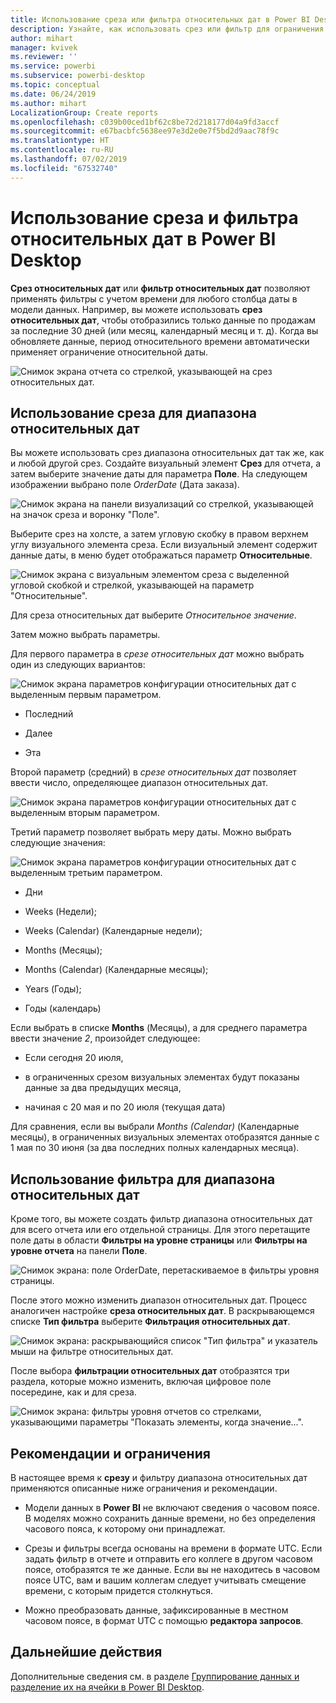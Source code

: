 ```yaml
---
title: Использование среза или фильтра относительных дат в Power BI Desktop
description: Узнайте, как использовать срез или фильтр для ограничения диапазона относительных дат в Power BI Desktop
author: mihart
manager: kvivek
ms.reviewer: ''
ms.service: powerbi
ms.subservice: powerbi-desktop
ms.topic: conceptual
ms.date: 06/24/2019
ms.author: mihart
LocalizationGroup: Create reports
ms.openlocfilehash: c039b00ced1bf62c8be72d218177d04a9fd3accf
ms.sourcegitcommit: e67bacbfc5638ee97e3d2e0e7f5bd2d9aac78f9c
ms.translationtype: HT
ms.contentlocale: ru-RU
ms.lasthandoff: 07/02/2019
ms.locfileid: "67532740"
---
```

# <a name="use-a-relative-date-slicer-and-filter-in-power-bi-desktop"></a>Использование среза и фильтра относительных дат в Power BI Desktop

**Срез относительных дат** или **фильтр относительных дат** позволяют применять фильтры с учетом времени для любого столбца даты в модели данных. Например, вы можете использовать **срез относительных дат**, чтобы отобразились только данные по продажам за последние 30 дней (или месяц, календарный месяц и т. д). Когда вы обновляете данные, период относительного времени автоматически применяет ограничение относительной даты.

![Снимок экрана отчета со стрелкой, указывающей на срез относительных дат.](media/desktop-slicer-filter-date-range/relative-date-range-slicer-filter-01.png)

## <a name="use-the-relative-date-range-slicer"></a>Использование среза для диапазона относительных дат

Вы можете использовать срез диапазона относительных дат так же, как и любой другой срез. Создайте визуальный элемент **Срез** для отчета, а затем выберите значение даты для параметра **Поле**. На следующем изображении выбрано поле *OrderDate* (Дата заказа).

![Снимок экрана на панели визуализаций со стрелкой, указывающей на значок среза и воронку "Поле".](media/desktop-slicer-filter-date-range/relative-date-range-slicer-filter-02.png)

Выберите срез на холсте, а затем угловую скобку в правом верхнем углу визуального элемента среза. Если визуальный элемент содержит данные даты, в меню будет отображаться параметр **Относительные**.

![Снимок экрана с визуальным элементом среза с выделенной угловой скобкой и стрелкой, указывающей на параметр "Относительные".](media/desktop-slicer-filter-date-range/relative-date-range-slicer-filter-03.png)

Для среза относительных дат выберите *Относительное значение*.

Затем можно выбрать параметры.

Для первого параметра в *срезе относительных дат* можно выбрать один из следующих вариантов:

![Снимок экрана параметров конфигурации относительных дат с выделенным первым параметром.](media/desktop-slicer-filter-date-range/relative-date-range-slicer-filter-04.png)

* Последний

* Далее

* Эта

Второй параметр (средний) в *срезе относительных дат* позволяет ввести число, определяющее диапазон относительных дат.

![Снимок экрана параметров конфигурации относительных дат с выделенным вторым параметром.](media/desktop-slicer-filter-date-range/relative-date-range-slicer-filter-04a.png)

Третий параметр позволяет выбрать меру даты. Можно выбрать следующие значения:

![Снимок экрана параметров конфигурации относительных дат с выделенным третьим параметром.](media/desktop-slicer-filter-date-range/relative-date-range-slicer-filter-05.png)

* Дни

* Weeks (Недели);

* Weeks (Calendar) (Календарные недели);

* Months (Месяцы);

* Months (Calendar) (Календарные месяцы);

* Years (Годы);

* Годы (календарь)

Если выбрать в списке **Months** (Месяцы), а для среднего параметра ввести значение *2*, произойдет следующее:

* Если сегодня 20 июля,

* в ограниченных срезом визуальных элементах будут показаны данные за два предыдущих месяца,

* начиная с 20 мая и по 20 июля (текущая дата)

Для сравнения, если вы выбрали *Months (Calendar)* (Календарные месяцы), в ограниченных визуальных элементах отобразятся данные с 1 мая по 30 июня (за два последних полных календарных месяца).

## <a name="using-the-relative-date-range-filter"></a>Использование фильтра для диапазона относительных дат

Кроме того, вы можете создать фильтр диапазона относительных дат для всего отчета или его отдельной страницы. Для этого перетащите поле даты в области **Фильтры на уровне страницы** или **Фильтры на уровне отчета** на панели **Поле**.

![Снимок экрана: поле OrderDate, перетаскиваемое в фильтры уровня страницы.](media/desktop-slicer-filter-date-range/relative-date-range-slicer-filter-06.png)

После этого можно изменить диапазон относительных дат. Процесс аналогичен настройке **среза относительных дат**. В раскрывающемся списке **Тип фильтра** выберите **Фильтрация относительных дат**.

![Снимок экрана: раскрывающийся список "Тип фильтра" и указатель мыши на фильтре относительных дат.](media/desktop-slicer-filter-date-range/relative-date-range-slicer-filter-07.png)

После выбора **фильтрации относительных дат** отобразятся три раздела, которые можно изменить, включая цифровое поле посередине, как и для среза.

![Снимок экрана: фильтры уровня отчетов со стрелками, указывающими параметры "Показать элементы, когда значение...".](media/desktop-slicer-filter-date-range/relative-date-range-slicer-filter-08.png)

## <a name="limitations-and-considerations"></a>Рекомендации и ограничения

В настоящее время к **срезу** и фильтру диапазона относительных дат применяются описанные ниже ограничения и рекомендации.

* Модели данных в **Power BI** не включают сведения о часовом поясе. В моделях можно сохранить данные времени, но без определения часового пояса, к которому они принадлежат.

* Срезы и фильтры всегда основаны на времени в формате UTC. Если задать фильтр в отчете и отправить его коллеге в другом часовом поясе, отобразятся те же данные. Если вы не находитесь в часовом поясе UTC, вам и вашим коллегам следует учитывать смещение времени, с которым придется столкнуться.

* Можно преобразовать данные, зафиксированные в местном часовом поясе, в формат UTC с помощью **редактора запросов**.

## <a name="next-steps"></a>Дальнейшие действия

Дополнительные сведения см. в разделе [Группирование данных и разделение их на ячейки в Power BI Desktop](../desktop-grouping-and-binning.md).
